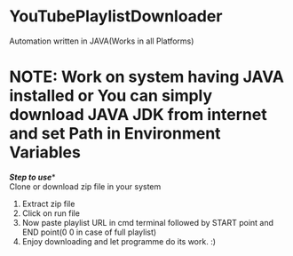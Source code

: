 # YouTubePlaylistDownloader
Automation written in JAVA(Works in all Platforms)


# NOTE: Work on system having JAVA installed or You can simply download JAVA JDK from internet and set Path in Environment Variables

*********Step to use********** <br>
Clone or download zip file in your system
1. Extract zip file 
2. Click on run file
3. Now paste playlist URL in cmd terminal followed by START point and END point(0 0 in case of full playlist)
4. Enjoy downloading and let programme do its work. :)
